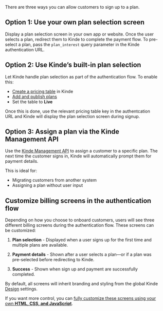 
There are three ways you can allow customers to sign up to a plan.

## Option 1: Use your own plan selection screen

Display a plan selection screen in your own app or website. Once the user selects a plan, redirect them to Kinde to complete the payment flow.
To pre-select a plan, pass the `plan_interest` query parameter in the Kinde authentication URL.

## Option 2: Use Kinde’s built-in plan selection

Let Kinde handle plan selection as part of the authentication flow. To enable this:

- [Create a pricing table](/billing/billing-user-experience/plan-selection/) in Kinde
- [Add and publish plans](/billing/manage-plans/create-plans/)
- Set the table to **Live**

Once this is done, use the relevant pricing table key in the authentcation URL and Kinde will display the plan selection screen during signup.

## Option 3: Assign a plan via the Kinde Management API

Use the [Kinde Management API](https://docs.kinde.com/kinde-apis/management/#tag/billing-agreements/get/api/v1/billing/agreements) to assign a customer to a specific plan.
The next time the customer signs in, Kinde will automatically prompt them for payment details.

This is ideal for:

- Migrating customers from another system
- Assigning a plan without user input

## Customize billing screens in the authentication flow

Depending on how you choose to onboard customers, users will see three different billing screens during the authentication flow. These screens can be customized:

1. **Plan selection** - Displayed when a user signs up for the first time and multiple plans are available.

2. **Payment details** - Shown after a user selects a plan—or if a plan was pre-selected before redirecting to Kinde.

3. **Success** - Shown when sign up and payment are successfully completed.

By default, all screens will inherit branding and styling from the global Kinde [Design](/design/brand/global-brand-defaults/) settings.

If you want more control, you can [fully customize these screens using your own **HTML, CSS, and JavaScript**](/design/customize-with-code/customize-with-css-html/).
